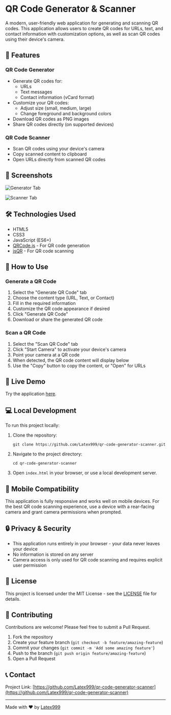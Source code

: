 # QR Code Generator & Scanner

A modern, user-friendly web application for generating and scanning QR codes. This application allows users to create QR codes for URLs, text, and contact information with customization options, as well as scan QR codes using their device's camera.

## 🚀 Features

### QR Code Generator
- Generate QR codes for:
  - URLs
  - Text messages
  - Contact information (vCard format)
- Customize your QR codes:
  - Adjust size (small, medium, large)
  - Change foreground and background colors
- Download QR codes as PNG images
- Share QR codes directly (on supported devices)

### QR Code Scanner
- Scan QR codes using your device's camera
- Copy scanned content to clipboard
- Open URLs directly from scanned QR codes

## 📸 Screenshots

![Generator Tab](https://via.placeholder.com/800x450.png?text=QR+Code+Generator)

![Scanner Tab](https://via.placeholder.com/800x450.png?text=QR+Code+Scanner)

## 🛠️ Technologies Used

- HTML5
- CSS3
- JavaScript (ES6+)
- [QRCode.js](https://github.com/davidshimjs/qrcodejs) - For QR code generation
- [jsQR](https://github.com/cozmo/jsQR) - For QR code scanning

## 📖 How to Use

### Generate a QR Code
1. Select the "Generate QR Code" tab
2. Choose the content type (URL, Text, or Contact)
3. Fill in the required information
4. Customize the QR code appearance if desired
5. Click "Generate QR Code"
6. Download or share the generated QR code

### Scan a QR Code
1. Select the "Scan QR Code" tab
2. Click "Start Camera" to activate your device's camera
3. Point your camera at a QR code
4. When detected, the QR code content will display below
5. Use the "Copy" button to copy the content, or "Open" for URLs

## 🚀 Live Demo

Try the application [here](https://latex999.github.io/qr-code-generator-scanner/).

## 💻 Local Development

To run this project locally:

1. Clone the repository:
   ```
   git clone https://github.com/Latex999/qr-code-generator-scanner.git
   ```

2. Navigate to the project directory:
   ```
   cd qr-code-generator-scanner
   ```

3. Open `index.html` in your browser, or use a local development server.

## 📱 Mobile Compatibility

This application is fully responsive and works well on mobile devices. For the best QR code scanning experience, use a device with a rear-facing camera and grant camera permissions when prompted.

## 🔒 Privacy & Security

- This application runs entirely in your browser - your data never leaves your device
- No information is stored on any server
- Camera access is only used for QR code scanning and requires explicit user permission

## 📄 License

This project is licensed under the MIT License - see the [LICENSE](LICENSE) file for details.

## 🤝 Contributing

Contributions are welcome! Please feel free to submit a Pull Request.

1. Fork the repository
2. Create your feature branch (`git checkout -b feature/amazing-feature`)
3. Commit your changes (`git commit -m 'Add some amazing feature'`)
4. Push to the branch (`git push origin feature/amazing-feature`)
5. Open a Pull Request

## 📞 Contact

Project Link: [https://github.com/Latex999/qr-code-generator-scanner](https://github.com/Latex999/qr-code-generator-scanner)

---

Made with ❤️ by [Latex999](https://github.com/Latex999)